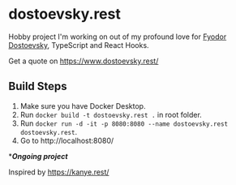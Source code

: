 # dostoevsky.rest

Hobby project I'm working on out of my profound love for [Fyodor Dostoevsky](https://en.wikipedia.org/wiki/Fyodor_Dostoevsky), TypeScript and React Hooks.

Get a quote on https://www.dostoevsky.rest/

## Build Steps
1. Make sure you have Docker Desktop.
2. Run `docker build -t dostoevsky.rest .` in root folder.
3. Run `docker run -d -it -p 8080:8080 --name dostoevsky.rest dostoevsky.rest`.
4. Go to http://localhost:8080/

****Ongoing project***

Inspired by https://kanye.rest/
